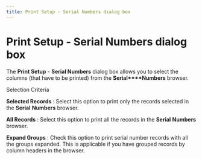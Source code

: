 ```yaml
---
title: Print Setup - Serial Numbers dialog box
---
```


# Print Setup - Serial Numbers dialog box


The **Print Setup** - **Serial 
 Numbers** dialog box allows you to select the columns (that have  to be printed) from the **Serial****Numbers** browser.


Selection Criteria


**Selected Records**
: Select this option to print only the records selected  in the **Serial** **Numbers**  browser.


**All Records**
: Select this option to print all the records in the  **Serial** **Numbers**  browser.


**Expand Groups**
: Check this option to print serial number records  with all the groups expanded. This is applicable if you have grouped records  by column headers in the browser.
